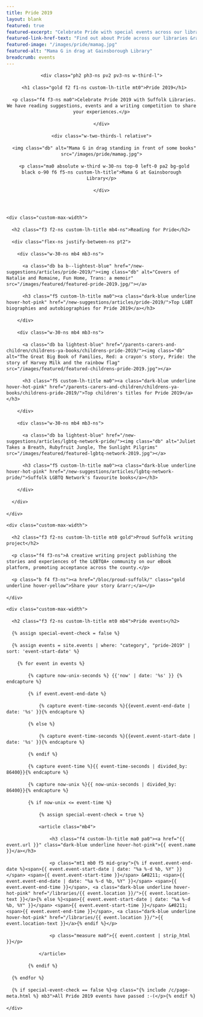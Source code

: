 ```yaml
---
title: Pride 2019
layout: blank
featured: true
featured-excerpt: "Celebrate Pride with special events across our libraries. We’re also offering the chance to publish your LQBTQA+ stories, and we have some great, original reading recommendations."
featured-link-href-text: "Find out about Pride across our libraries &rarr;"
featured-image: "/images/pride/mamag.jpg"
featured-alt: "Mama G in drag at Gainsborough Library"
breadcrumb: events
---
```


<article class="ph2 ph3-ns pv3 pv4-l bg-navy">

  <header class="bb b--hot-pink bw3 bg-navy white flex-l flex-row-reverse-l">

    <div class="ph2 ph3-ns pv2 pv3-ns w-third-l">

      <h1 class="gold f2 f1-ns custom-lh-title mt0">Pride 2019</h1>

      <p class="f4 f3-ns ma0">Celebrate Pride 2019 with Suffolk Libraries. We have reading suggestions, events and a writing competition to share your experiences.</p>

    </div>

    <div class="w-two-thirds-l relative">

      <img class="db" alt="Mama G in drag standing in front of some books" src="/images/pride/mamag.jpg">

      <p class="ma0 absolute w-third w-30-ns top-0 left-0 pa2 bg-gold black o-90 f6 f5-ns custom-lh-title">Mama G at Gainsborough Library</p>

    </div>

  </header>

  <section class="ph2 ph3-ns pv3 bg-white bb b--hot-pink bw3">

    <div class="custom-max-width">

      <h2 class="f3 f2-ns custom-lh-title mb4-ns">Reading for Pride</h2>

      <div class="flex-ns justify-between-ns pt2">

        <div class="w-30-ns mb4 mb3-ns">

          <a class="db ba b--lightest-blue" href="/new-suggestions/articles/pride-2019/"><img class="db" alt="Covers of Natalie and Romaine, Fun Home, Trans: a memoir" src="/images/featured/featured-pride-2019.jpg/"></a>

          <h3 class="f5 custom-lh-title ma0"><a class="dark-blue underline hover-hot-pink" href="/new-suggestions/articles/pride-2019/">Top LGBT biographies and autobiographies for Pride 2019</a></h3>

        </div>

        <div class="w-30-ns mb4 mb3-ns">

          <a class="db ba lightest-blue" href="/parents-carers-and-children/childrens-ya-books/childrens-pride-2019/"><img class="db" alt="The Great Big Book of Families, Red: a crayon's story, Pride: the story of Harvey Milk and the rainbow flag" src="/images/featured/featured-childrens-pride-2019.jpg"></a>

          <h3 class="f5 custom-lh-title ma0"><a class="dark-blue underline hover-hot-pink" href="/parents-carers-and-children/childrens-ya-books/childrens-pride-2019/">Top children's titles for Pride 2019</a></h3>

        </div>

        <div class="w-30-ns mb4 mb3-ns">

          <a class="db ba lightest-blue" href="/new-suggestions/articles/lgbtq-network-pride/"><img class="db" alt="Juliet Takes a Breath, Rubyfruit Jungle, The Sunlight Pilgrims" src="/images/featured/featured-lgbtq-network-2019.jpg"></a>

          <h3 class="f5 custom-lh-title ma0"><a class="dark-blue underline hover-hot-pink" href="/new-suggestions/articles/lgbtq-network-pride/">Suffolk LGBTQ Network's favourite books</a></h3>

        </div>

      </div>

    </div>   

  </section>

  <section class="ph2 ph3-ns pv3 bg-navy white bb b--hot-pink bw3">

    <div class="custom-max-width">

      <h2 class="f3 f2-ns custom-lh-title mt0 gold">Proud Suffolk writing project</h2>

      <p class="f4 f3-ns">A creative writing project publishing the stories and experiences of the LQBTQA+ community on our eBook platform, promoting acceptance across the county.</p>

      <p class="b f4 f3-ns"><a href="/bloc/proud-suffolk/" class="gold underline hover-yellow">Share your story &rarr;</a></p>

    </div>

  </section>

  <section class="ph2 ph3-ns pv3 bg-white bb b--hot-pink bw3">

    <div class="custom-max-width">

      <h2 class="f3 f2-ns custom-lh-title mt0 mb4">Pride events</h2>

      {% assign special-event-check = false %}

      {% assign events = site.events | where: "category", "pride-2019" | sort: 'event-start-date' %}

        {% for event in events %}

            {% capture now-unix-seconds %} {{'now' | date: '%s' }} {% endcapture %}

            {% if event.event-end-date %}

                {% capture event-time-seconds %}{{event.event-end-date | date: '%s' }}{% endcapture %}

            {% else %}

                {% capture event-time-seconds %}{{event.event-start-date | date: '%s' }}{% endcapture %}

            {% endif %}

            {% capture event-time %}{{ event-time-seconds | divided_by: 86400}}{% endcapture %}

            {% capture now-unix %}{{ now-unix-seconds | divided_by: 86400}}{% endcapture %}

            {% if now-unix <= event-time %}

                {% assign special-event-check = true %}

                <article class="mb4">

                    <h3 class="f4 custom-lh-title ma0 pa0"><a href="{{ event.url }}" class="dark-blue underline hover-hot-pink">{{ event.name }}</a></h3>

                    <p class="mt1 mb0 f5 mid-gray">{% if event.event-end-date %}<span>{{ event.event-start-date | date: "%a %-d %b, %Y" }}</span> <span>{{ event.event-start-time }}</span> &#8211; <span>{{ event.event-end-date | date: "%a %-d %b, %Y" }}</span> <span>{{ event.event-end-time }}</span>, <a class="dark-blue underline hover-hot-pink" href="/libraries/{{ event.location }}/">{{ event.location-text }}</a>{% else %}<span>{{ event.event-start-date | date: "%a %-d %b, %Y" }}</span> <span>{{ event.event-start-time }}</span> &#8211; <span>{{ event.event-end-time }}</span>, <a class="dark-blue underline hover-hot-pink" href="/libraries/{{ event.location }}/">{{ event.location-text }}</a>{% endif %}</p>

                    <p class="measure ma0">{{ event.content | strip_html }}</p>

                </article>

            {% endif %}

      {% endfor %}

      {% if special-event-check == false %}<p class="{% include /c/page-meta.html %} mb3">All Pride 2019 events have passed :-(</p>{% endif %}

    </div>

  </section>

</article>

